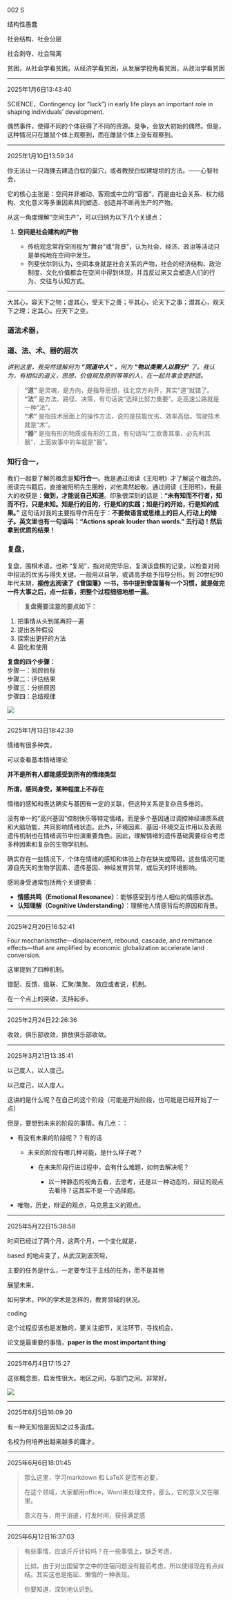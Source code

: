 002 S

结构性愚蠢

社会结构、社会分层

社会剥夺、社会隔离

贫困，从社会学看贫困，从经济学看贫困，从发展学视角看贫困，从政治学看贫困

---

2025年1月6日13:43:40

SCIENCE，Contingency (or “luck”) in early life plays an important role in shaping individuals’ development.

偶然事件，使得不同的个体获得了不同的资源。竞争，会放大初始的偶然。但是，这种情况只在雄鼠个体上观察到，而在雌鼠个体上没有观察到。

---

2025年1月10日13:59:34

你无法让一只海狸去建造白蚁的巢穴，或者教授白蚁建堤坝的方法。——心智社会，

它的核心主张是：空间并非被动、客观或中立的“容器”，而是由社会关系、权力结构、文化意义等多重因素共同塑造、创造并不断再生产的产物。

从这一角度理解“空间生产”，可以归纳为以下几个关键点：

1. **空间是社会建构的产物**
   
   - 传统观念常将空间视为“舞台”或“背景”，认为社会、经济、政治等活动只是单纯地在空间中发生。
   - 列斐伏尔则认为，空间本身就是社会关系的产物，社会的经济结构、政治制度、文化价值都会在空间中得到体现，并且反过来又会塑造人们的行为、交往与认知方式。

---

大其心，容天下之物；虚其心，受天下之善；平其心，论天下之事；潜其心，观天下之理；定其心，应天下之变。

### 道法术器，

### **道、法、术、器的层次**

*讲到这里，我突然理解何为* ***”同道中人“*** *，何为* ***"物以类聚人以群分"*** *了。我认为，有相似的道义，思想，价值观及原则等等的人，在一起共事会更舒适。*

> **“道”** 是灵魂，是方向，是指导思想，往北京方向开，其实“道”就错了。  
> **“法”** 是方法、路径、决策，有句话说“选择比努力重要”。走高速公路就是一种“法”。  
> **“术”** 是指技术层面上的操作方法，说的是技能优劣、效率高低。驾驶技术就是“术”。  
> **“器”** 是指有形的物质或有形的工具，有句话叫“工欲善其事，必先利其器”，上面故事中的车就是“器”。

### 知行合一，

我们一起要了解的概念是**知行合一**。我是通过阅读《王阳明》才了解这个概念的。阅读完书籍后，直接被阳明先生圈粉，对他肃然起敬。通过阅读《王阳明》，我最大的收获是：**做到，才能说自己知道**。印象很深刻的话是：**“未有知而不行者，知而不行，只是未知。知是行的目的，行是知的实践；知是行的开始，行是知的成果。”** 这句话对我的主要指导作用在于：**不要做语言或思维上的巨人,行动上的矮子。英文里也有一句话叫：“Actions speak louder than words.” 去行动！然后拿到优质的结果！**

### 复盘，

复盘，围棋术语，也称 “复局”，指对局完毕后，复演该盘棋的记录，以检查对局中招法的优劣与得失关键。一般用以自学，或请高手给予指导分析。到 20世纪90年代末期，**[柳传志](https://zhida.zhihu.com/search?content_id=166322486&content_type=Article&match_order=1&q=%E6%9F%B3%E4%BC%A0%E5%BF%97&zhida_source=entity)阅读了《曾国藩》一书，书中提到曾国藩有一个习惯，就是做完一件大事之后，点一炷香，把整个过程细细地想一遍。**

> **复盘需要注意的要点如下：**

1. 把事情从头到尾再捋一遍
2. 提出各种假设
3. 探索出更好的方法
4. 固化和使用

**复盘的四个步骤：**  
步骤一：回顾目标  
步骤二：评估结果  
步骤三：分析原因  
步骤四：总结规律

![](https://pic1.zhimg.com/v2-a589e921fe21d8e4cbc285beef35033a_1440w.jpg)

---

2025年1月13日18:42:39

情绪有很多种类，

可以查看基本情绪理论

**并不是所有人都能感受到所有的情绪类型**

**所谓，感同身受，某种程度上不存在**

情绪的感知和表达确实与基因有一定的关联，但这种关系是复杂且多维的。

没有单一的“高兴基因”控制快乐等特定情绪，而是多个基因通过调控神经递质系统和大脑功能，共同影响情绪状态。此外，环境因素、基因-环境交互作用以及表观遗传机制也在情绪调节中扮演重要角色。因此，理解情绪的遗传基础需要综合考虑多种因素和复杂的生物学机制。

确实存在一些情况下，个体在情绪的感知和体验上存在缺失或障碍。这些情况可能源自先天的生物学因素、遗传基因、神经发育异常，或后天的环境影响。

感同身受通常包括两个关键要素：

- **情感共鸣（Emotional Resonance）**：能够感受到与他人相似的情感状态。
- **认知理解（Cognitive Understanding）**：理解他人情感背后的原因和背景。

---

2025年2月20日16:52:41

Four mechanismsthe—displacement, rebound, cascade, and remittance effects—that are amplified by economic globalization accelerate land conversion.

这里提到了四种机制。

错配、反馈、级联、汇聚/集聚、 效应或者说，机制。

在一个点上的突破，支持起步。

---

2025年2月24日22:26:36

收敛，俱乐部收敛，排放俱乐部收敛。

---

2025年3月21日13:35:41

以己度人，以人度己。

以己度己，以人度人。

这讲的是什么呢？在自己的这个阶段（可能是开始阶段，也可能是已经开始了一点）

但是，要想到未来的阶段的事情。有几点：：

- 有没有未来的阶段呢？？有的话
  
  - 未来的阶段有哪几种可能，是什么样子呢？
    
    - 在未来阶段行进过程中，会有什么难题，如何去解决呢？
      
      - 以一种静态的视角去看，去思考，还是以一种动态的，辩证的观点去看待？这其实不是一个选择题。

- 唯物，历史，辩证的观点，马克思主义的观点。

---

2025年5月22日15:38:58

时间已经过了两个月，这两个月，一个变化就是，

based 的地点变了，从武汉到波茨坦，

主要的任务是什么，一定要专注于主线的任务，而不是其他

展望未来，

如何学术，PIK的学术是怎样的，教育领域的状况。

coding

这个过程应该也是发散的，要关注细节，关注环节，寻找机会，

论文是最重要的事情，**paper is the most important thing** 

---

2025年6月4日17:15:27

这张概念图，启发性很大。地区之间，与部门之间。非常好。

![](E:\Pictures\2025-06-04-17-15-28-image.png)

---

2025年6月5日16:09:20

有一种无知恰是因知之过多造成。

名校为何培养出越来越多的庸才。

---

2025年6月6日18:01:45

> 那么这里，学习markdown 和 LaTeX 是否有必要，
> 
> 在这个领域，大家都用office，Word来处理文件，那么，它的意义又在哪里。
> 
> 意义在与，用于消遣，打发时间，获得满足感

---

2025年6月12日16:37:03

> 有些事情，应该斤斤计较吗？在一些事情上，缺乏考虑，
> 
> 比如，由于对出国留学之中的住宿问题没有提前考虑，所以使得现在有点纠结。其实这也是拖延、懒惰的一种表现。
> 
> 你要知道，深刻地认识到。
